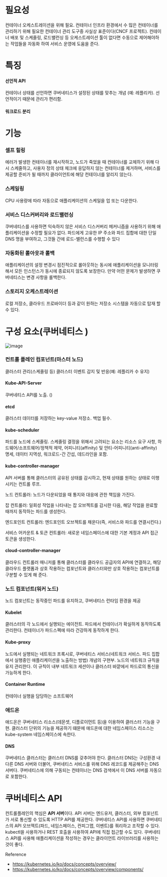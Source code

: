 # 필요성

컨테이너 오케스트레이션을 위해 필요. 컨테이너 인프라 환경에서 수 많은 컨테이너를 관리하기 위해 필요한 컨테이너 관리 도구중 사실상 표준이다(CNCF 프로젝트).
컨테이너 배포 및 스케줄링, 로드밸런싱 등 오케스트레이션 툴이 없다면 수동으로 제어해야하는 작업들을 자동화 하여 서비스 운영에 도움을 준다.

# 특징

#### 선언적 API

컨테이너 상태를 선언하면 쿠버네티스가 설정된 상태를 맞추는 개념 (예: 레플리카). 선언적이기 때문에 관리가 편리함.

#### 워크로드 분리

# 기능

### 셀프 힐링

에러가 발생한 컨테이너를 재시작하고, 노드가 죽었을 때 컨테이너를 교체하기 위해 다시 스케줄하고, 사용자 정의 상태 체크에 응답하지 않는 컨테이너를 제거하며,
서비스를 제공할 준비가 될 때까지 클라이언트에 해당 컨테이너를 알리지 않는다.

### 스케일링

CPU 사용량에 따라 자동으로 애플리케이션의 스케일을 업 또는 다운한다.

### 서비스 디스커버리와 로드밸런싱

쿠버네티스를 사용하면 익숙하지 않은 서비스 디스커버리 메커니즘을 사용하기 위해 애플리케이션을 수정할 필요가 없다. 
파드에게 고유한 IP 주소와 파드 집합에 대한 단일 DNS 명을 부여하고, 그것들 간에 로드-밸런스를 수행할 수 있다

### 자동화된 롤아웃과 롤백

애플리케이션의 설정 변경시 점진적으로 롤아웃하는 동시에 애플리케이션을 모니터링해서 모든 인스턴스가 동시에 종료되지 않도록 보장한다. 
만약 어떤 문제가 발생하면 쿠버네티스는 변경 사항을 롤백한다.


### 스토리지 오케스트레이션

로컬 저장소, 클라우드 프로바이더 등과 같이 원하는 저장소 시스템을 자동으로 탑재 할 수 있다.




# 구성 요소(쿠버네티스 )

![image](https://user-images.githubusercontent.com/28949162/211334863-93e1ac07-b79d-4a49-bfe2-9131ac56255d.png)


### 컨트롤 플레인 컴포넌트(마스터 노드)

클러스터 관리(스케줄링 등) 클러스터 이벤트 감지 및 반응(예: 레플리카 수 유지)

#### Kube-API-Server

쿠버네티스 API를 노출. ()

#### etcd

클러스터 데이터를 저장하는 key-value 저장소. 백업 필수.

#### kube-scheduler

파드를 노드에 스케줄링. 
스케줄링 결정을 위해서 고려되는 요소는 리소스 요구 사항, 하드웨어/소프트웨어/정책적 제약, 
어피니티(affinity) 및 안티-어피니티(anti-affinity) 명세, 데이터 지역성, 워크로드-간 간섭, 데드라인을 포함.

#### kube-controller-manager

API 서버를 통해 클러스터의 공유된 상태를 감시하고, 현재 상태를 원하는 상태로 이행시키는 컨트롤 루프.

노드 컨트롤러: 노드가 다운되었을 때 통지와 대응에 관한 책임을 가진다.

잡 컨트롤러: 일회성 작업을 나타내는 잡 오브젝트를 감시한 다음, 해당 작업을 완료할 때까지 동작하는 파드를 생성한다.

엔드포인트 컨트롤러: 엔드포인트 오브젝트를 채운다(즉, 서비스와 파드를 연결시킨다.)

서비스 어카운트 & 토큰 컨트롤러: 새로운 네임스페이스에 대한 기본 계정과 API 접근 토큰을 생성한다.

#### cloud-controller-manager
 
클라우드 컨트롤러 매니저를 통해 클러스터를 클라우드 공급자의 API에 연결하고, 해당 클라우드 플랫폼과 상호 작용하는 컴포넌트와 클러스터와만 상호 작용하는 컴포넌트를 구분할 수 있게 해 준다.

### 노드 컴포넌트(워커 노드)

노드 컴포넌트는 동작중인 파드를 유지하고, 쿠버네티스 런타임 환경을 제공

#### Kubelet

클러스터의 각 노드에서 실행되는 에이전트. 파드에서 컨테이너가 확실하게 동작하도록 관리한다.
컨테이너가 파드스펙에 따라 건강하게 동작하게 한다. 

#### Kube-proxy

노드에서 실행되는 네트워크 프록시로, 쿠버네티스 서비스(네트워크 서비스. 파드 집합에서 실행중인 애플리케이션을 노출하는 방법) 개념의 구현부.
노드의 네트워크 규칙을 유지 관리한다. 이 규칙이 내부 네트워크 세션이나 클러스터 바깥에서 파드로의 통신을 가능하게 한다.

#### Container Runtime

컨테이너 실행을 담당하는 소프트웨어

### 애드온

애드온은 쿠버네티스 리소스(데몬셋, 디플로이먼트 등)을 이용하여 클러스터 기능을 구현. 클러스터 단위의 기능을 제공하기 떄문에 애드온에 대한 네임스페이스 리소스는 kube-system 네임스페이스에 속한다.

#### DNS

쿠버네티스 클러스터는 클러스터 DNS를 갖추어야 한다. 클러스터 DNS는 구성환경 내 다른 DNS 서버와 더불어, 쿠버네티스 서비스를 위해 DNS 레코드를 제공해주는 DNS 서버다. 쿠버네티스에 의해 구동되는 컨테이너는 DNS 검색에서 이 DNS 서버를 자동으로 포함한다.


# 쿠버네티스 API

컨트롤플레인의 핵심은 **API 서버**이다. API 서버는 엔드유저, 클러스터, 외부 컴포넌트가 서로 통신할 수 있도록 HTTP API를 제공한다.
쿠버네티스 API를 사용하면 쿠버네티스의 API 오브젝트(파드, 네임스페이스, 컨피그맵, 이벤트)를 쿼리하고 조작할 수 있다.
kubectl을 사용하거나 REST 호출을 사용하여 API에 직접 접근할 수도 있다.
쿠버네티스 API를 사용해 애플리케이션을 작성하는 경우는 클라이언트 라이브러리를 사용하는 것이 좋다.


Reference
- https://kubernetes.io/ko/docs/concepts/overview/
- https://kubernetes.io/ko/docs/concepts/overview/components/
